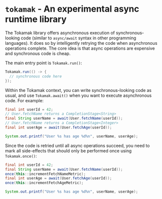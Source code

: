 # `tokamak` - An experimental async runtime library

The Tokamak library offers asynchronous execution of synchronous-looking code (similar to
`async/await` syntax in other programming languages). It does so by intelligently retrying the
code when asynchronous operations complete. The core idea is that async operations are expensive
and synchronous code is cheap.

The main entry point is `Tokamak.run()`:

```java
Tokamak.run(() -> {
  // synchronous code here
});
```

Within the Tokamak context, you can write synchronous-looking code as usual, and use
`Tokamak.await()` when you want to execute asynchronous code. For example:

```java
final int userId = 42;
// User.fetchName returns a CompletionStage<String>
final String userName = await(User.fetchName(userId));
// User.fetchName returns a CompletionStage<Integer>
final int userAge = await(User.fetchAge(userId));

System.out.printf("User %s has age %d%n", userName, userAge);
```

Since the code is retried until all async operations succeed, you need to mark all side-effects
that should only be performed once using `Tokamak.once()`:

```java
final int userId = 42;
final String userName = await(User.fetchName(userId));
once(this::incrementFetchNameMetric);
final int userAge = await(User.fetchAge(userId));
once(this::incrementFetchAgeMetric);

System.out.printf("User %s has age %d%n", userName, userAge);
```
